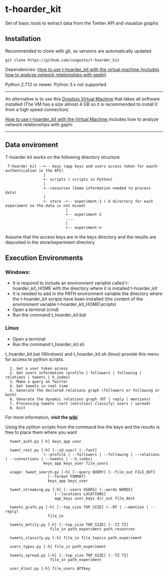 # t-hoarder_kit
Set of basic tools to extract data from the Twitter API and visualize graphs


## Installation

Recommended to clone with git, so versions are automatically updated

    git clone https://github.com/congosto/t-hoarder_kit

Dependencies: [How to use t-hoarder_kit with the virtual machine (includes how to analyze network relationships with gephi)](https://github.com/tweepy/tweepy)

Python 2.7.12 or newer. Python 3.x not supported

---

An alternative is to use this [Dropbox Virtual Machine](https://www.dropbox.com/s/j0p26bmgmct3vll/como_instalar_VM_taller_datos_twitter.pdf?dl=0) that takes all software installed (The VM has a size almost 4 GB so it is recommended to install it from a high speed connection)

[How to use t-hoarder_kit with the Virtual Machine ](http://periodisme-dades.recursos.uoc.edu/es/6-1-4-preguntas-a-resolver/) Includes how to analyze network relationships with gephi

---

## Data enviroment

T-hoarder kit works on the following directory structure

     T-hoarder_kit --+-- keys (app keys and users access token for oauth authentication in the API)
                     |
                     +- scripts ( scripts in Python)
                     |
                     +--resources (Some information needed to process data)
                     |
                     +- store -+-- experiment-1 ( A directory for each experiment so the data is not mixed)
                               |
                               +-- experiment-2
                               ....
                               |
                               +-- experiment-n

Assume that the access keys are in the keys directory and the results are deposited in the store/experiment directory

## Execution Environments

### Windows:

  - It is required to include an environment variable called t-hoarder_kit_HOME with the directory where it is installed t-hoarder_kit
  - It is needed to add in the PATH environment variable the directory where the t-hoarder_kit scripts have been installed (the content of the environment variable t-hoarder_kit_HOME\scripts)
  - Open a terminal (cmd)
  - Run the command t_hoarder_kit.bat

### Linux

  - Open a terminal
  - Run the command t_hoarder_kit.sh

t_hoarder_kit.bat (Windows) and t_hoarder_kit.sh (linux) provide this menu for access to python scripts. 


      1. Get a user token access
      2. Get users information (profile | followers | following | relations | tweets | h_index)
      3. Make a query on Twitter
      4. Get tweets in real time
      5. Generate the declared relations graph (followers or following or both)
      6. Generate the dynamic relations graph (RT | reply | mentions)
      7. Processing tweets (sort |entities| classify| users | spread)
      8. Exit

For more information, **visit the [wiki](https://github.com/congosto/t-hoarder_kit/wiki)**

Using the python scripts from the command line the keys and the results is free to place them where you want

      tweet_auth.py [-h] keys_app user

      tweet_rest.py [-h] [--id_user] [--fast]
                     (--profile | --followers | --following | --relations | --connections | --tweets | --h_index)
                     keys_app keys_user file_users

      usage: tweet_search.py [-h] [--query QUERY] [--file_out FILE_OUT]
                       [--format FORMAT]
                       keys_app keys_user

      tweet_streaming.py [-h] [--users USERS] [--words WORDS]
                          [--locations LOCATIONS]
                          app_keys user_keys dir_out file_dest

      tweets_grafo.py [-h] [--top_size TOP_SIZE] (--RT | --mention | --reply)
                       file_in

      tweets_entity.py [-h] [--top_size TOP_SIZE] [--TZ TZ]
                        file_in path_experiment path_resources

      tweets_classify.py [-h] file_in file_topics path_experiment

      users_types.py [-h] file_in path_experiment

      tweets_spread.py [-h] [--top_size TOP_SIZE] [--TZ TZ]
                        file_in path_experiment

      user_klout.py [-h] file_users APIkey




